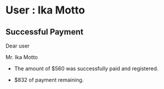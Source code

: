 User : Ika Motto
=============

Successful Payment
---------------------

Dear user

Mr. Ika Motto

* The amount of $560 was successfully paid and registered.

* $832 of payment remaining.
  # 

